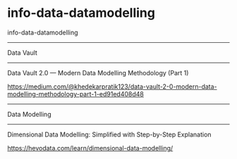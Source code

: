 # info-data-datamodelling
info-data-datamodelling


****************
Data Vault
****************

Data Vault 2.0 — Modern Data Modelling Methodology (Part 1)

https://medium.com/@khedekarpratik123/data-vault-2-0-modern-data-modelling-methodology-part-1-ed91ed408d48

****************
Data Modelling
****************

Dimensional Data Modelling: Simplified with Step-by-Step Explanation

https://hevodata.com/learn/dimensional-data-modelling/

